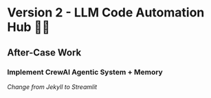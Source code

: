 # Version 2 - LLM Code Automation Hub 🤖✨

## After-Case Work

### Implement CrewAI Agentic System + Memory
*Change from Jekyll to Streamlit*
